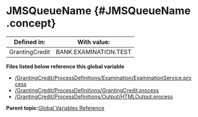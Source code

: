 # JMSQueueName {#JMSQueueName .concept}

|Defined in:|With value:|
|-----------|-----------|
|GrantingCredit|BANK.EXAMINATION.TEST|

**Files listed below reference this global variable**

-   [/GrantingCredit/ProcessDefinitions/Examination/ExaminationService.process](../../../projects/GrantingCredit/ProcessDefinitions/Examination/ExaminationService.process.md)
-   [/GrantingCredit/ProcessDefinitions/GrantingCredit.process](../../../projects/GrantingCredit/ProcessDefinitions/GrantingCredit.process.md)
-   [/GrantingCredit/ProcessDefinitions/Output/HTMLOutput.process](../../../projects/GrantingCredit/ProcessDefinitions/Output/HTMLOutput.process.md)

**Parent topic:**[Global Variables Reference](../../../../../../modules/demo_Enterprise/dita/crossref/globVars/globVarsRef/GV_globVarsRef.md)

